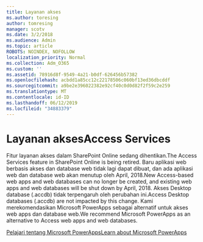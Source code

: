 ```yaml
---
title: Layanan akses
ms.author: toresing
author: tomresing
manager: scotv
ms.date: 3/2/2018
ms.audience: Admin
ms.topic: article
ROBOTS: NOINDEX, NOFOLLOW
localization_priority: Normal
ms.collection: Adm_O365
ms.custom: ''
ms.assetid: 78916d8f-9549-4a21-b0df-626456b57382
ms.openlocfilehash: acbdd1a85cc12c22178506c060bf13ed36dbcddf
ms.sourcegitcommit: a9be2e396022382e92cf40c0d0d82f2f59c2e259
ms.translationtype: MT
ms.contentlocale: id-ID
ms.lasthandoff: 06/12/2019
ms.locfileid: "34883379"
---
```

# <a name="access-services"></a><span data-ttu-id="29dd8-102">Layanan akses</span><span class="sxs-lookup"><span data-stu-id="29dd8-102">Access Services</span></span>

<span data-ttu-id="29dd8-103">Fitur layanan akses dalam SharePoint Online sedang dihentikan.</span><span class="sxs-lookup"><span data-stu-id="29dd8-103">The Access Services feature in SharePoint Online is being retired.</span></span> <span data-ttu-id="29dd8-104">Baru aplikasi web berbasis akses dan database web tidak lagi dapat dibuat, dan ada aplikasi web dan database web akan menutup oleh April, 2018.</span><span class="sxs-lookup"><span data-stu-id="29dd8-104">New Access-based web apps and web databases can no longer be created, and existing web apps and web databases will be shut down by April, 2018.</span></span> <span data-ttu-id="29dd8-105">Akses Desktop database (.accdb) tidak terpengaruh oleh perubahan ini.</span><span class="sxs-lookup"><span data-stu-id="29dd8-105">Access Desktop databases (.accdb) are not impacted by this change.</span></span> <span data-ttu-id="29dd8-106">Kami merekomendasikan Microsoft PowerApps sebagai alternatif untuk akses web apps dan database web.</span><span class="sxs-lookup"><span data-stu-id="29dd8-106">We recommend Microsoft PowerApps as an alternative to Access web apps and web databases.</span></span> 
  
[<span data-ttu-id="29dd8-107">Pelajari tentang Microsoft PowerApps</span><span class="sxs-lookup"><span data-stu-id="29dd8-107">Learn about Microsoft PowerApps</span></span>](https://powerapps.microsoft.com/)
  